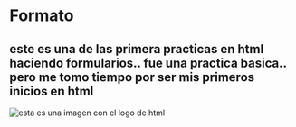 # Formato
## este es una de las primera practicas en html haciendo formularios.. fue una practica basica.. pero me tomo tiempo por ser mis primeros inicios en html 
![esta es una imagen con el logo de html](https://desarrolloweb.com/storage/tag_images/actual/n20BWPxy4WXVZyC94Cvn2pPus1LSIo2drcqniEkJ.png)